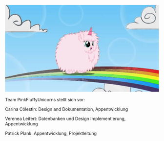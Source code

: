 ![Fluffy](/jpg/fluffyunicorn.jpg)

Team PinkFluffyUnicorns stellt sich vor:

Carina Cölestin: Design and Dokumentation, Appentwicklung

Verenea Leifert: Datenbanken und Design Implementierung, Appentwicklung

Patrick Plank: Appentwicklung, Projektleitung